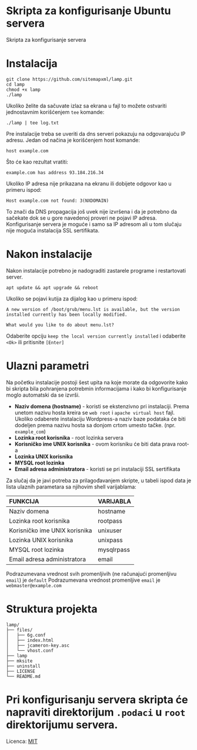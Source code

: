# Skripta za konfigurisanje Ubuntu servera
Skripta za konfigurisanje servera

# Instalacija

```
git clone https://github.com/sitemapxml/lamp.git
cd lamp
chmod +x lamp
./lamp
```
Ukoliko želite da sačuvate izlaz sa ekrana u fajl to možete ostvariti jednostavnim korišćenjem `tee` komande:
```
./lamp | tee log.txt
```

Pre instalacije treba se uveriti da dns serveri pokazuju na odgovarajuću IP adresu. Jedan od načina je korišćenjem host komande:
```
host example.com
```
Što će kao rezultat vratiti:
```
example.com has address 93.184.216.34
```
Ukoliko IP adresa nije prikazana na ekranu ili dobijete odgovor kao u primeru ispod:
```
Host example.com not found: 3(NXDOMAIN)
```
To znači da DNS propagacija još uvek nije izvršena i da je potrebno da sačekate dok se u gore navedenoj proveri ne pojavi IP adresa. Konfigurisanje servera je moguće i samo sa IP adresom ali u tom slučaju nije moguća instalacija SSL sertifikata.

# Nakon instalacije

Nakon instalacije potrebno je nadograditi zastarele programe i restartovati server.

```
apt update && apt upgrade && reboot
```
Ukoliko se pojavi kutija za dijalog kao u primeru ispod:

```
A new version of /boot/grub/menu.lst is available, but the version installed currently has been locally modified.

What would you like to do about menu.lst?
```
Odaberite opciju `keep the local version currently installed` i odaberite `<Ok>` ili pritisnite `[Enter]`

# Ulazni parametri
Na početku instalacije postoji šest upita na koje morate da odgovorite kako bi skripta bila pohranjena potrebmin informacijama i kako bi konfigurisanje moglo automatski da se izvrši.

 - **Naziv domena (hostname)** - koristi se ekstenzivno pri instalaciji. Prema unetom nazivu hosta kreira se `web root` i `apache virtual host` fajl. Ukoliko odaberete instalaciju Wordpress-a naziv baze podataka će biti dodeljen prema nazivu hosta sa donjom crtom umesto tačke. (npr. `example_com`)
 - **Lozinka root korisnika** - root lozinka servera
 - **Korisničko ime UNIX korisnika** - ovom korisniku će biti data prava root-a
 - **Lozinka UNIX korisnika**
 - **MYSQL root lozinka**
 - **Email adresa administratora** - koristi se pri instalaciji SSL sertifikata


Za slučaj da je javi potreba za prilagođavanjem skripte, u tabeli ispod data je lista ulaznih parametara sa njihovim shell varijablama:

| FUNKCIJA                      | VARIJABLA  |
|:------------------------------|:-----------|
| Naziv domena                  | hostname   |
| Lozinka root korisnika        | rootpass   |
| Korisničko ime UNIX korisnika | unixuser   |
| Lozinka UNIX korisnika        | unixpass   |
| MYSQL root lozinka            | mysqlrpass |
| Email adresa administratora   | email      |

Podrazumevana vrednost svih promenljivih (ne računajući promenljivu `email`) je `default`
Podrazumevana vrednost promenljive `email` je `webmaster@example.com`

# Struktura projekta

```
lamp/
├── files/
│   ├── 6g.conf
│   ├── index.html
│   ├── jcameron-key.asc
│   └── vhost.conf
├── lamp
├── mksite
├── uninstall
├── LICENSE
└── README.md
```

# Pri konfigurisanju servera skripta će napraviti direktorijum `.podaci` u `root` direktorijumu servera.  

Licenca: [MIT](LICENSE)

